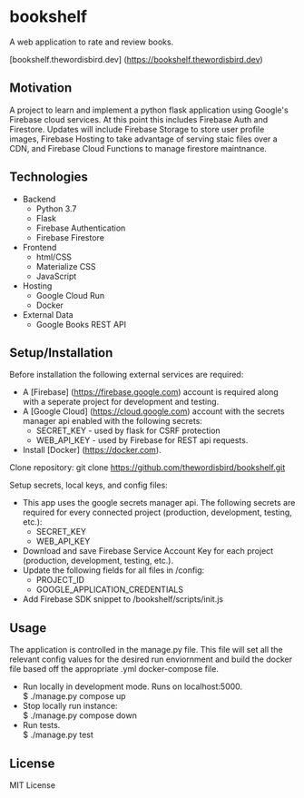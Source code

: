 # bookshelf
A web application to rate and review books.

[bookshelf.thewordisbird.dev] (https://bookshelf.thewordisbird.dev)

## Motivation
A project to learn and implement a python flask application using Google's Firebase cloud services. At this point this includes Firebase Auth and Firestore. Updates will include Firebase Storage to store user profile images, Firebase Hosting to take advantage of serving staic files over a CDN, and Firebase Cloud Functions to manage firestore maintnance.

## Technologies
* Backend
    * Python 3.7
    * Flask
    * Firebase Authentication
    * Firebase Firestore
* Frontend
    * html/CSS
    * Materialize CSS
    * JavaScript 
* Hosting
    * Google Cloud Run
    * Docker
* External Data
    * Google Books REST API

## Setup/Installation
Before installation the following external services are required: 
* A [Firebase] (https://firebase.google.com) account is required along with a seperate project for development and testing.
* A [Google Cloud] (https://cloud.google.com) account with the secrets manager api enabled with the following secrets:
    * SECRET_KEY - used by flask for CSRF protection
    * WEB_API_KEY - used by Firebase for REST api requests.
* Install [Docker] (https://docker.com).

Clone repository:
    git clone https://github.com/thewordisbird/bookshelf.git

Setup secrets, local keys, and config files:
* This app uses the google secrets manager api. The following secrets are required for every connected project (production, development, testing, etc.):
    * SECRET_KEY 
    * WEB_API_KEY
* Download and save Firebase Service Account Key for each project (production, development, testing, etc.).
* Update the following fields for all files in /config:
    * PROJECT_ID
    * GOOGLE_APPLICATION_CREDENTIALS
* Add Firebase SDK snippet to /bookshelf/scripts/init.js

## Usage
The application is controlled in the manage.py file. This file will set all the relevant config values for the desired run enviornment and build the docker file based off the appropriate .yml docker-compose file.
* Run locally in development mode. Runs on localhost:5000.  
    $ ./manage.py compose up
* Stop locally run instance:  
    $ ./manage.py compose down
* Run tests.  
    $ ./manage.py test

## License
MIT License


